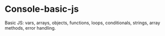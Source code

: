 # Console-basic-js
Basic JS: vars, arrays, objects, functions, loops, conditionals, strings, array methods, error handling.
